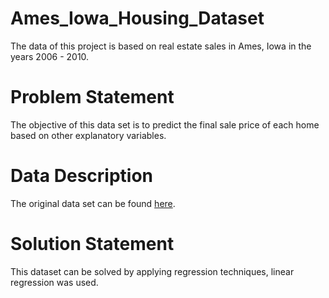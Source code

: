 # Ames_Iowa_Housing_Dataset
The data of this project is based on real estate sales in Ames, Iowa in the years 2006 - 2010.

# Problem Statement
The objective of this data set is to predict the final sale price of each home based on other explanatory variables.

# Data Description
The original data set can be found [here]([url](https://web.stanford.edu/class/stats191/data/amesdoc.txt)).

# Solution Statement
This dataset can be solved by applying regression techniques, linear regression was used.
